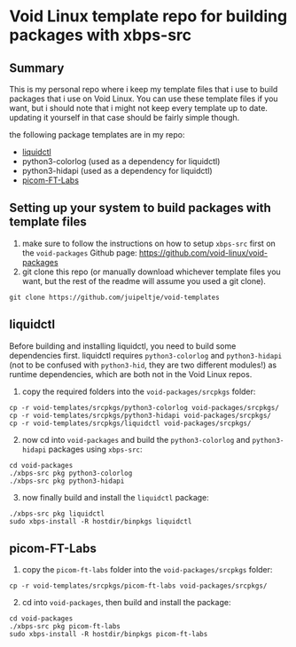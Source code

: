 # Void Linux template repo for building packages with xbps-src
## Summary
This is my personal repo where i keep my template files that i use to build packages that i use on Void Linux. You can use these template files if you want, but i should note that i might not keep every template up to date. updating it yourself in that case should be fairly simple though.

the following package templates are in my repo:

- [liquidctl](#liquidctl)
- python3-colorlog (used as a dependency for liquidctl)
- python3-hidapi (used as a dependency for liquidctl)
- [picom-FT-Labs](#picom-ft-labs)

## Setting up your system to build packages with template files
1. make sure to follow the instructions on how to setup `xbps-src` first on the `void-packages` Github page: https://github.com/void-linux/void-packages <br />
2. git clone this repo (or manually download whichever template files you want, but the rest of the readme will assume you used a git clone).
```
git clone https://github.com/juipeltje/void-templates
``` 
## liquidctl

Before building and installing liquidctl, you need to build some dependencies first. liquidctl requires `python3-colorlog` and `python3-hidapi` (not to be confused with `python3-hid`, they are two different modules!) as runtime dependencies, which are both not in the Void Linux repos.
1. copy the required folders into the `void-packages/srcpkgs` folder:
```
cp -r void-templates/srcpkgs/python3-colorlog void-packages/srcpkgs/
cp -r void-templates/srcpkgs/python3-hidapi void-packages/srcpkgs/
cp -r void-templates/srcpkgs/liquidctl void-packages/srcpkgs/
```
2. now cd into `void-packages` and build the `python3-colorlog` and `python3-hidapi` packages using `xbps-src`:
```
cd void-packages
./xbps-src pkg python3-colorlog
./xbps-src pkg python3-hidapi
```
3. now finally build and install the `liquidctl` package:
```
./xbps-src pkg liquidctl
sudo xbps-install -R hostdir/binpkgs liquidctl
```

## picom-FT-Labs
1. copy the `picom-ft-labs` folder into the `void-packages/srcpkgs` folder:
```
cp -r void-templates/srcpkgs/picom-ft-labs void-packages/srcpkgs/
```
2. cd into `void-packages`, then build and install the package:
```
cd void-packages
./xbps-src pkg picom-ft-labs
sudo xbps-install -R hostdir/binpkgs picom-ft-labs
```
